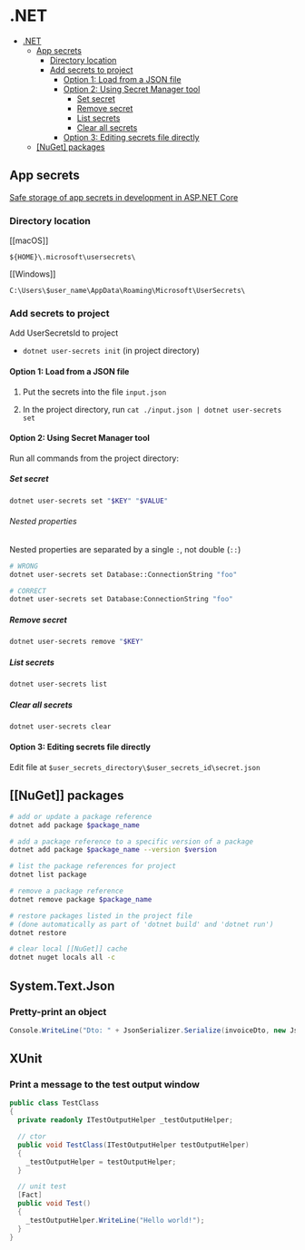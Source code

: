 # .NET

- [.NET](#net)
  - [App secrets](#app-secrets)
    - [Directory location](#directory-location)
    - [Add secrets to project](#add-secrets-to-project)
      - [Option 1: Load from a JSON file](#option-1-load-from-a-json-file)
      - [Option 2: Using Secret Manager tool](#option-2-using-secret-manager-tool)
        - [Set secret](#set-secret)
        - [Remove secret](#remove-secret)
        - [List secrets](#list-secrets)
        - [Clear all secrets](#clear-all-secrets)
      - [Option 3: Editing secrets file directly](#option-3-editing-secrets-file-directly)
  - [[NuGet] packages](#nuget-packages)

## App secrets

[Safe storage of app secrets in development in ASP.NET Core](https://docs.microsoft.com/en-us/aspnet/core/security/app-secrets?view=aspnetcore-5.0&tabs=windows)

### Directory location

[[macOS]]

`${HOME}\.microsoft\usersecrets\`

[[Windows]]

`C:\Users\$user_name\AppData\Roaming\Microsoft\UserSecrets\`

### Add secrets to project

Add UserSecretsId to project

- `dotnet user-secrets init` (in project directory)

#### Option 1: Load from a JSON file

1. Put the secrets into the file `input.json`

2. In the project directory, run `cat ./input.json | dotnet user-secrets set`

#### Option 2: Using Secret Manager tool

Run all commands from the project directory:

##### Set secret

```bash
dotnet user-secrets set "$KEY" "$VALUE"
```

###### Nested properties

Nested properties are separated by a single `:`, not double (`::`)

```bash
# WRONG
dotnet user-secrets set Database::ConnectionString "foo"

# CORRECT
dotnet user-secrets set Database:ConnectionString "foo"
```

##### Remove secret

```bash
dotnet user-secrets remove "$KEY"
```

##### List secrets

```bash
dotnet user-secrets list
```

##### Clear all secrets

```bash
dotnet user-secrets clear
```

#### Option 3: Editing secrets file directly

Edit file at `$user_secrets_directory\$user_secrets_id\secret.json`

## [[NuGet]] packages

```bash
# add or update a package reference
dotnet add package $package_name

# add a package reference to a specific version of a package
dotnet add package $package_name --version $version

# list the package references for project
dotnet list package

# remove a package reference
dotnet remove package $package_name

# restore packages listed in the project file
# (done automatically as part of 'dotnet build' and 'dotnet run')
dotnet restore

# clear local [[NuGet]] cache
dotnet nuget locals all -c
```

## System.Text.Json

### Pretty-print an object

```csharp
Console.WriteLine("Dto: " + JsonSerializer.Serialize(invoiceDto, new JsonSerializerOptions {WriteIndented = true}));
```

## XUnit

### Print a message to the test output window

```csharp
public class TestClass
{
  private readonly ITestOutputHelper _testOutputHelper;

  // ctor
  public void TestClass(ITestOutputHelper testOutputHelper)
  {
    _testOutputHelper = testOutputHelper;
  }

  // unit test
  [Fact]
  public void Test()
  {
    _testOutputHelper.WriteLine("Hello world!");
  }
}
```
